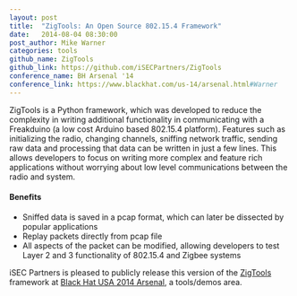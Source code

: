 ```yaml
---
layout: post
title:  "ZigTools: An Open Source 802.15.4 Framework"
date:   2014-08-04 08:30:00
post_author: Mike Warner
categories: tools
github_name: ZigTools
github_link: https://github.com/iSECPartners/ZigTools
conference_name: BH Arsenal '14
conference_link: https://www.blackhat.com/us-14/arsenal.html#Warner
---
```


ZigTools is a Python framework, which was developed to reduce the complexity in writing additional functionality in communicating with a Freakduino (a low cost Arduino based 802.15.4 platform). Features such as initializing the radio, changing channels, sniffing network traffic, sending raw data and processing that data can be written in just a few lines. This allows developers to focus on writing more complex and feature rich applications without worrying about low level communications between the radio and system.

#### Benefits

* Sniffed data is saved in a pcap format, which can later be dissected by popular applications
* Replay packets directly from pcap file
* All aspects of the packet can be modified, allowing developers to test Layer 2 and 3 functionality of 802.15.4 and Zigbee systems

iSEC Partners is pleased to publicly release this version of the [ZigTools](https://github.com/iSECPartners/ZigTools) framework at [Black Hat USA 2014 Arsenal](https://www.blackhat.com/us-14/arsenal.html#Warner), a tools/demos area.
